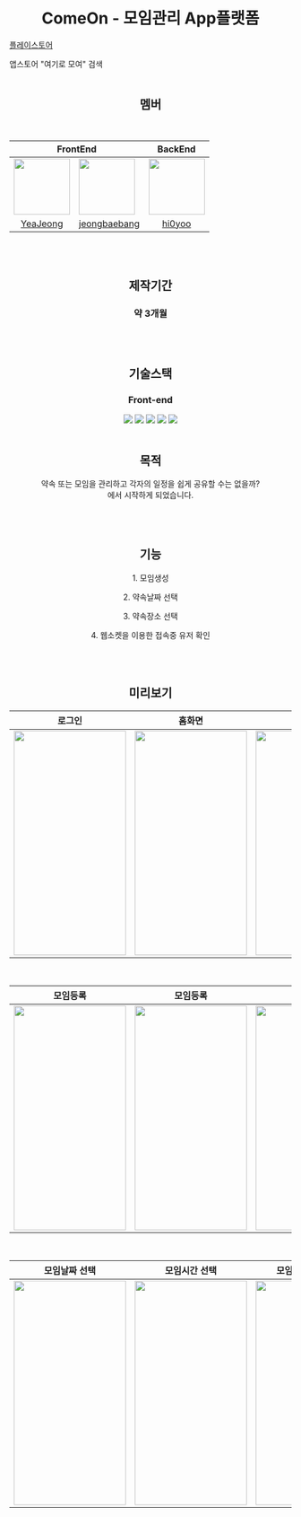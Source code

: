 <h1 align="center">ComeOn - 모임관리 App플랫폼</h1>
<a href="https://play.google.com/store/apps/details?id=com.comeon.app">플레이스토어</a>

앱스토어 "여기로 모여" 검색
<br>
<br>

<div align="center">
<h2>멤버</h2>
<br>
<table>
<thead>
    <th style="text-align:center" colspan="2">
    FrontEnd
    </th>
    <th style="text-align:center">
    BackEnd
    </th>
</thead>
<tr>
<td>
<img src="https://github.com/Come-On-App/Come-On-Frontend/assets/28006318/130d3ce6-4bd9-4471-a754-db3c80a9ae93" width="100",height="100">
</td>
<td>
<img src="https://github.com/Come-On-App/Come-On-Frontend/assets/28006318/b62e2f9a-a36d-4de0-9a28-cd6152432797" width="100",height="100">
</td>
<td>
<img src="https://github.com/Come-On-App/Come-On-Frontend/assets/28006318/9ac4e4b5-e046-4907-8eb9-78dd312f7ee6" width="100", height="100">
</td>
</tr>
<tr align="center">
<td>
<a href="https://github.com/bananana0118">YeaJeong</a>
</td>
<td>
<a href="https://github.com/jeongbaebang">jeongbaebang</a>
</td>
<td>
<a href="https://github.com/hi0yoo">hi0yoo</a>
</td>
</tr>
</table>
<br>
<br>
<h2>제작기간</h2>
<h3>약 3개월</h3>
<br>
<br>
<h2>기술스택</h2>
<h3> Front-end</h3>
<img src="https://img.shields.io/badge/Typescript-3178C6?style=for-the-badge&logo=typescript&logoColor=white">
<img src="https://img.shields.io/badge/ReactNative-61DAFB?style=for-the-badge&logo=react&logoColor=white">
<img src="https://img.shields.io/badge/reactquery-FF4154?style=for-the-badge&logo=react&logoColor=white">
<img src="https://img.shields.io/badge/uikit-2396F3?style=for-the-badge&logo=uikit&logoColor=white">
<img src="https://img.shields.io/badge/figma-F24E1E?style=for-the-badge&logo=uikit&logoColor=white">

<br>
<br>
<h2>목적</h2>
약속 또는 모임을 관리하고 각자의 일정을 쉽게 공유할 수는 없을까? <br>에서 시작하게 되었습니다.
<br>
<br>


<br>
<br>

<h2>기능</h2>

<p>1. 모임생성</p>
<p>2. 약속날짜 선택</p>
<p>3. 약속장소 선택</p>
<p>4. 웹소켓을 이용한 접속중 유저 확인</p>

<br>
<br>
    
<h2>미리보기</h2>

<table  style="margin-left: auto; margin-right: auto;">
<thead>
<tr >
<th  style="text-align:center">로그인</th>
<th  style="text-align:center">홈화면</th>
<th  style="text-align:center">로그인</th>
<th  style="text-align:center">마이페이지</th>
</tr>
</thead>
<tbody>
<tr>
<td>
<img src="https://github.com/Come-On-App/Come-On-Frontend/assets/28006318/e59cfaa6-309d-4c9a-83cf-5bffd3320914" width="200" height="400"/>
</td>
<td>
<img src="https://github.com/Come-On-App/Come-On-Frontend/assets/28006318/c621113c-9a63-495a-968c-b60c02af5781" width="200" height="400"/>
</td>
<td>
<img src="https://github.com/Come-On-App/Come-On-Frontend/assets/28006318/9f0ebd84-e6fa-4ad3-bd8a-d816545fb46d" width="200" height="400"/>
</td>
<td>
<img src="https://github.com/Come-On-App/Come-On-Frontend/assets/28006318/09f67699-23bf-4215-adbe-f2016b566dcd" width="200" height="400"/>
</td>
</tr>
</tbody>
</table>
<br>
<table  style="margin-left: auto; margin-right: auto;">
<thead>
<tr >
<th  style="text-align:center">모임등록</th>
<th  style="text-align:center">모임등록</th>
<th  style="text-align:center">모임메인</th>
<th  style="text-align:center">모임장소선택</th>
</tr>
</thead>
<tbody>
<tr>
<td>
<img src="https://github.com/Come-On-App/Come-On-Frontend/assets/28006318/c60d8171-c27b-49c0-b1d7-94aa3fc4b24c" width="200" height="400"/>
</td>
<td>
<img src="https://github.com/Come-On-App/Come-On-Frontend/assets/28006318/6b9f9085-959f-412b-9b46-acf27452aff9" width="200" height="400"/>
</td>
<td>
<img src="https://github.com/Come-On-App/Come-On-Frontend/assets/28006318/174280e6-f30f-4063-bc79-18d1ecfe0b2d" width="200" height="400"/>
</td>
<td>
<img src="https://github.com/Come-On-App/Come-On-Frontend/assets/28006318/e5535fb3-1a2c-40d2-9a91-d8a21fc94202" width="200" height="400"/>
</td>
</tr>
</tbody>
</table>
<br>
<table  style="margin-left: auto; margin-right: auto;">
<thead>
<tr >
<th  style="text-align:center">모임날짜 선택</th>
<th  style="text-align:center">모임시간 선택</th>
<th  style="text-align:center">모임 초대코드 생성</th>
<th  style="text-align:center">초대코드 입력페이지</th>
</tr>
</thead>
<tbody>
<tr>
<td>
<img src="https://github.com/Come-On-App/Come-On-Frontend/assets/28006318/3d1818a5-035b-4d43-8ca6-7c0869649a09" width="200" height="400"/>
</td>
<td>
<img src="https://github.com/Come-On-App/Come-On-Frontend/assets/28006318/264f823f-c019-4937-9b2b-fc2df5357546" width="200" height="400"/>
</td>
<td>
<img src="https://github.com/Come-On-App/Come-On-Frontend/assets/28006318/cd4e9951-3fdb-4634-9181-078fa96d93f9" width="200" height="400"/>
</td>
<td>
<img src="https://github.com/Come-On-App/Come-On-Frontend/assets/28006318/e773ac5b-493b-48c1-a2e8-0a1b7452aa27" width="200" height="400"/>
</td>
</tr>
</tbody>
</table>
</div>
